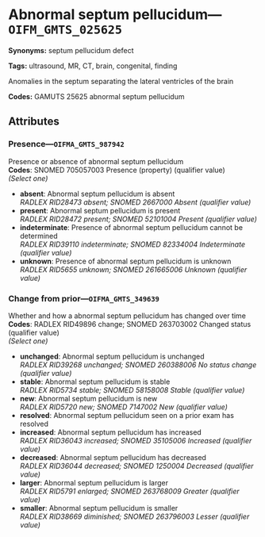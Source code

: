 # Abnormal septum pellucidum—`OIFM_GMTS_025625`

**Synonyms:** septum pellucidum defect

**Tags:** ultrasound, MR, CT, brain, congenital, finding

Anomalies in the septum separating the lateral ventricles of the brain

**Codes:** GAMUTS 25625 abnormal septum pellucidum

## Attributes

### Presence—`OIFMA_GMTS_987942`

Presence or absence of abnormal septum pellucidum  
**Codes**: SNOMED 705057003 Presence (property) (qualifier value)  
*(Select one)*

- **absent**: Abnormal septum pellucidum is absent  
_RADLEX RID28473 absent; SNOMED 2667000 Absent (qualifier value)_
- **present**: Abnormal septum pellucidum is present  
_RADLEX RID28472 present; SNOMED 52101004 Present (qualifier value)_
- **indeterminate**: Presence of abnormal septum pellucidum cannot be determined  
_RADLEX RID39110 indeterminate; SNOMED 82334004 Indeterminate (qualifier value)_
- **unknown**: Presence of abnormal septum pellucidum is unknown  
_RADLEX RID5655 unknown; SNOMED 261665006 Unknown (qualifier value)_

### Change from prior—`OIFMA_GMTS_349639`

Whether and how a abnormal septum pellucidum has changed over time  
**Codes**: RADLEX RID49896 change; SNOMED 263703002 Changed status (qualifier value)  
*(Select one)*

- **unchanged**: Abnormal septum pellucidum is unchanged  
_RADLEX RID39268 unchanged; SNOMED 260388006 No status change (qualifier value)_
- **stable**: Abnormal septum pellucidum is stable  
_RADLEX RID5734 stable; SNOMED 58158008 Stable (qualifier value)_
- **new**: Abnormal septum pellucidum is new  
_RADLEX RID5720 new; SNOMED 7147002 New (qualifier value)_
- **resolved**: Abnormal septum pellucidum seen on a prior exam has resolved  
- **increased**: Abnormal septum pellucidum has increased  
_RADLEX RID36043 increased; SNOMED 35105006 Increased (qualifier value)_
- **decreased**: Abnormal septum pellucidum has decreased  
_RADLEX RID36044 decreased; SNOMED 1250004 Decreased (qualifier value)_
- **larger**: Abnormal septum pellucidum is larger  
_RADLEX RID5791 enlarged; SNOMED 263768009 Greater (qualifier value)_
- **smaller**: Abnormal septum pellucidum is smaller  
_RADLEX RID38669 diminished; SNOMED 263796003 Lesser (qualifier value)_